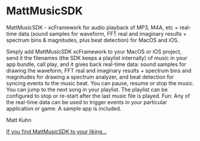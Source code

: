 # MattMusicSDK
MattMusicSDK - xcFramework for audio playback of MP3, M4A, etc + real-time data (sound samples for waveform, FFT real and imaginary results + spectrum bins & magnitudes, plus beat detection) for MacOS and iOS.

Simply add MattMusicSDK xcFramework to your MacOS or iOS project, send it the filenames (the SDK keeps a playlist internally) of music in your app bundle, call play, and it gives back real-time data: sound samples for drawing the waveform, FFT real and imaginary results + spectrum bins and magnitudes for drawing a spectrum analyzer, and beat detection for syncing events to the music beat. You can pause, resume or stop the music. You can jump to the next song in your playlist. The playlist can be configured to stop or re-start after the last music file is played. Fun: Any of the real-time data can be used to trigger events in your particular application or game. A sample app is included.

Matt Kuhn

[If you find MattMusicSDK to your liking...](https://www.paypal.com/donate/?hosted_button_id=H3B7779F7KQMW)

